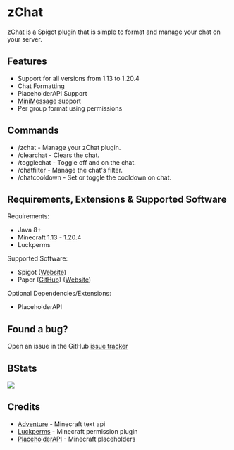 zChat
======================================================================

[zChat](https://www.spigotmc.org/resources/znpcsplus.109380/) is a Spigot plugin that is simple to format and manage your chat on your server.

## Features
- Support for all versions from 1.13 to 1.20.4
- Chat Formatting
- PlaceholderAPI Support
- [MiniMessage](https://docs.advntr.dev/minimessage/) support
- Per group format using permissions

## Commands
- /zchat - Manage your zChat plugin.
- /clearchat - Clears the chat.
- /togglechat - Toggle off and on the chat.
- /chatfilter - Manage the chat's filter.
- /chatcooldown - Set or toggle the cooldown on chat.

## Requirements, Extensions & Supported Software
Requirements:
- Java 8+
- Minecraft 1.13 - 1.20.4
- Luckperms

Supported Software:
- Spigot ([Website](https://www.spigotmc.org/))
- Paper ([GitHub](https://github.com/PaperMC/Paper)) ([Website](https://papermc.io/software/paper))

Optional Dependencies/Extensions:
- PlaceholderAPI

## Found a bug?
Open an issue in the GitHub [issue tracker](https://github.com/mrzcookies/zchat/issues)

## BStats
[![](https://bstats.org/signatures/bukkit/zchat.svg)](https://bstats.org/plugin/bukkit/zChat/21533)

## Credits
- [Adventure](https://docs.advntr.dev/) - Minecraft text api
- [Luckperms](https://luckperms.net/) - Minecraft permission plugin
- [PlaceholderAPI](https://placeholderapi.com/) - Minecraft placeholders